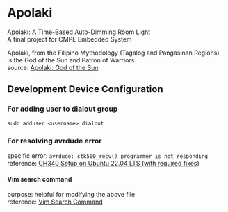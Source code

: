 # Apolaki

Apolaki: A Time-Based Auto-Dimming Room Light  
A final project for CMPE Embedded System

Apolaki, from the Filipino Mythodology (Tagalog and Pangasinan Regions), is the God of the Sun and Patron of Warriors.  
source: [Apolaki: God of the Sun](https://thephilippinestoday.com/apolaki-god-of-the-sun-patron-of-warriors/)

## Development Device Configuration

### For adding user to dialout group

`sudo adduser <username> dialout`

### For resolving avrdude error

specific error: `avrdude: stk500_recv() programmer is not responding`  
reference: [CH340 Setup on Ubuntu 22.04 LTS (with required fixes)](https://gist.github.com/mathieu-b/edcefc2dd4f77c737b2d836dbb8625bb)

#### Vim search command

purpose: helpful for modifying the above file  
reference: [Vim Search Command](https://linuxize.com/post/vim-search/)
